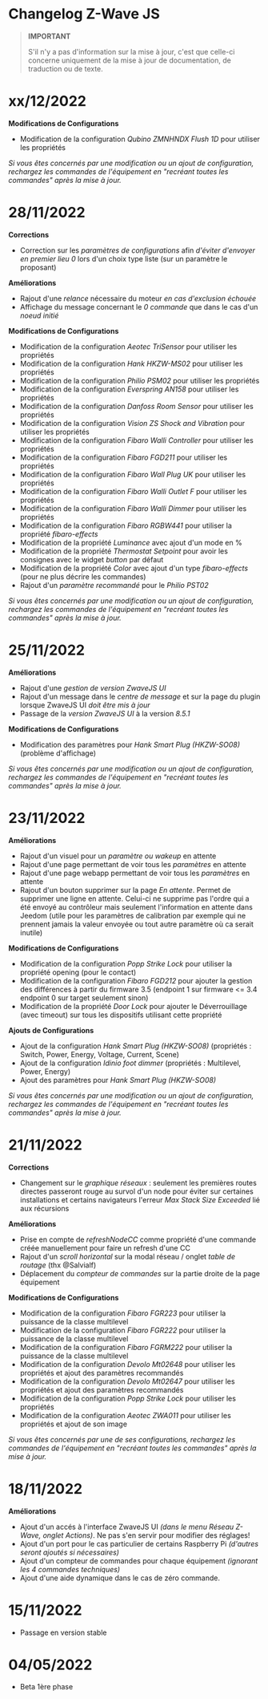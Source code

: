 # Changelog Z-Wave JS

>**IMPORTANT**
>
>S'il n'y a pas d'information sur la mise à jour, c'est que celle-ci concerne uniquement de la mise à jour de documentation, de traduction ou de texte.

# xx/12/2022

**Modifications de Configurations**

- Modification de la configuration *Qubino ZMNHNDX Flush 1D* pour utiliser les propriétés

*Si vous êtes concernés par une modification ou un ajout de configuration, rechargez les commandes de l'équipement en "recréant toutes les commandes" après la mise à jour.*

# 28/11/2022

**Corrections**

- Correction sur les *paramètres de configurations* afin *d'éviter d'envoyer en premier lieu 0* lors d'un choix type liste (sur un paramètre le proposant)

**Améliorations**

- Rajout d'une *relance* nécessaire du moteur *en cas d'exclusion échouée*
- Affichage du message concernant le *0 commande* que dans le cas d'un *noeud initié*

**Modifications de Configurations**

- Modification de la configuration *Aeotec TriSensor* pour utiliser les propriétés
- Modification de la configuration *Hank HKZW-MS02* pour utiliser les propriétés
- Modification de la configuration *Philio PSM02* pour utiliser les propriétés
- Modification de la configuration *Everspring AN158* pour utiliser les propriétés
- Modification de la configuration *Danfoss Room Sensor* pour utiliser les propriétés
- Modification de la configuration *Vision ZS Shock and Vibration* pour utiliser les propriétés
- Modification de la configuration *Fibaro Walli Controller* pour utiliser les propriétés
- Modification de la configuration *Fibaro FGD211* pour utiliser les propriétés
- Modification de la configuration *Fibaro Wall Plug UK* pour utiliser les propriétés
- Modification de la configuration *Fibaro Walli Outlet F* pour utiliser les propriétés
- Modification de la configuration *Fibaro Walli Dimmer* pour utiliser les propriétés
- Modification de la configuration *Fibaro RGBW441* pour utiliser la propriété *fibaro-effects*
- Modification de la propriété *Luminance* avec ajout d'un mode en %
- Modification de la propriété *Thermostat Setpoint* pour avoir les consignes avec le widget *button* par défaut
- Modification de la propriété *Color* avec ajout d'un type *fibaro-effects* (pour ne plus décrire les commandes)
- Rajout d'un *paramètre recommandé* pour le *Philio PST02*

*Si vous êtes concernés par une modification ou un ajout de configuration, rechargez les commandes de l'équipement en "recréant toutes les commandes" après la mise à jour.*

# 25/11/2022

**Améliorations**

- Rajout d'une *gestion de version ZwaveJS UI*
- Rajout d'un message dans le *centre de message* et sur la page du plugin lorsque ZwaveJS UI *doit être mis à jour*
- Passage de la *version ZwaveJS UI* à la version *8.5.1* 

**Modifications de Configurations**

- Modification des paramètres pour *Hank Smart Plug (HKZW-SO08)* (problème d'affichage)

*Si vous êtes concernés par une modification ou un ajout de configuration, rechargez les commandes de l'équipement en "recréant toutes les commandes" après la mise à jour.*

# 23/11/2022

**Améliorations**

- Rajout d'un visuel pour un *paramètre ou wakeup* en attente
- Rajout d'une page permettant de voir tous les *paramètres* en attente
- Rajout d'une page webapp permettant de voir tous les *paramètres* en attente
- Rajout d'un bouton supprimer sur la page *En attente*. Permet de supprimer une ligne en attente. Celui-ci ne supprime pas l'ordre qui a été envoyé au contrôleur mais seulement l'information en attente dans Jeedom (utile pour les paramètres de calibration par exemple qui ne prennent jamais la valeur envoyée ou tout autre paramètre où ca serait inutile)


**Modifications de Configurations**

- Modification de la configuration *Popp Strike Lock* pour utiliser la propriété opening (pour le contact)
- Modification de la configuration *Fibaro FGD212* pour ajouter la gestion des différences à partir du firmware 3.5 (endpoint 1 sur firmware <= 3.4 endpoint 0 sur target seulement sinon)
- Modification de la propriété *Door Lock* pour ajouter le Déverrouillage (avec timeout) sur tous les dispositifs utilisant cette propriété

**Ajouts de Configurations**

- Ajout de la configuration *Hank Smart Plug (HKZW-SO08)* (propriétés : Switch, Power, Energy, Voltage, Current, Scene)
- Ajout de la configuration *Idinio foot dimmer* (propriétés : Multilevel, Power, Energy)
- Ajout des paramètres pour *Hank Smart Plug (HKZW-SO08)*

*Si vous êtes concernés par une modification ou un ajout de configuration, rechargez les commandes de l'équipement en "recréant toutes les commandes" après la mise à jour.*

# 21/11/2022

**Corrections**

- Changement sur le *graphique réseaux* : seulement les premières routes directes passeront rouge au survol d'un node pour éviter sur certaines installations et certains navigateurs l'erreur *Max Stack Size Exceeded* lié aux récursions

**Améliorations**

- Prise en compte de *refreshNodeCC* comme propriété d'une commande créée manuellement pour faire un refresh d'une CC
- Rajout d'un *scroll horizontal* sur la modal réseau / onglet *table de routage* (thx @Salvialf)
- Déplacement du *compteur de commandes* sur la partie droite de la page équipement

**Modifications de Configurations**

- Modification de la configuration *Fibaro FGR223* pour utiliser la puissance de la classe multilevel
- Modification de la configuration *Fibaro FGR222* pour utiliser la puissance de la classe multilevel
- Modification de la configuration *Fibaro FGRM222* pour utiliser la puissance de la classe multilevel
- Modification de la configuration *Devolo Mt02648* pour utiliser les propriétés et ajout des paramètres recommandés
- Modification de la configuration *Devolo Mt02647* pour utiliser les propriétés et ajout des paramètres recommandés
- Modification de la configuration *Popp Strike Lock* pour utiliser les propriétés
- Modification de la configuration *Aeotec ZWA011* pour utiliser les propriétés et ajout de son image

*Si vous êtes concernés par une de ses configurations, rechargez les commandes de l'équipement en "recréant toutes les commandes" après la mise à jour.*

# 18/11/2022

**Améliorations**

- Ajout d'un accés à l'interface ZwaveJS UI *(dans le menu Réseau Z-Wave, onglet Actions)*. Ne pas s'en servir pour modifier des réglages!
- Ajout d'un port pour le cas particulier de certains Raspberry Pi *(d'autres seront ajoutés si nécessaires)*
- Ajout d'un compteur de commandes pour chaque équipement *(ignorant les 4 commandes techniques)*
- Ajout d'une aide dynamique dans le cas de zéro commande.

# 15/11/2022

- Passage en version stable

# 04/05/2022

- Beta 1ère phase
